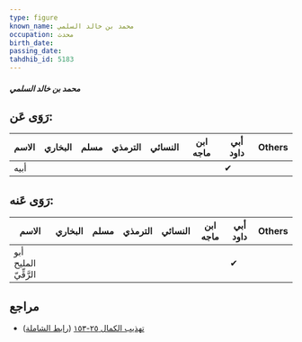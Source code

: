 ```yaml
---
type: figure
known_name: محمد بن خالد السلمي
occupation: محدث
birth_date:
passing_date:
tahdhib_id: 5183
---
```

##### محمد بن خالد السلمي

## رَوَى عَن:
| الاسم | البخاري | مسلم | الترمذي | النسائي | ابن ماجه | أبي داود | Others |
| ----- | ------- | ---- | ------- | ------- | -------- | -------- | ------ |
| أبيه  |         |      |         |         |          | ✔        |        |
## رَوَى عَنه:
| الاسم                 | البخاري | مسلم | الترمذي | النسائي | ابن ماجه | أبي داود | Others |
| --------------------- | ------- | ---- | ------- | ------- | -------- | -------- | ------ |
| أبو المليح الرَّقِّيّ |         |      |         |         |          | ✔        |        |
## مراجع
- [تهذيب الكمال ٢٥-١٥٣](obsidian://open?vault=Tahdhib-al-Kamal&file=Figures/٥١٨٣-محمد%20بن%20خالد%20السلمي) ([رابط الشاملة](https://shamela.ws/book/3722/13246))